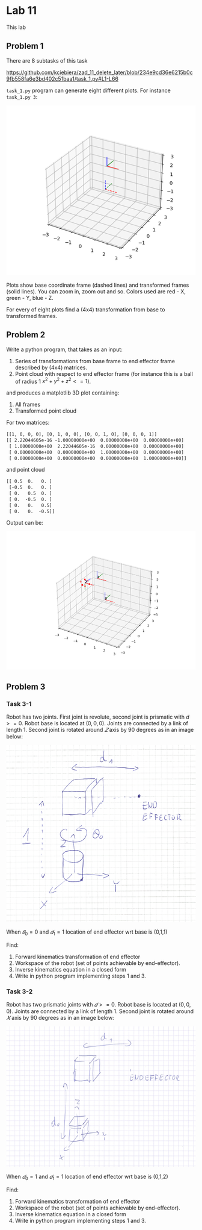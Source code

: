 # Lab 11

This lab 

## Problem 1

There are 8 subtasks of this task

https://github.com/kciebiera/zad_11_delete_later/blob/234e9cd36e6215b0c9fb558fa6e3bd402c51baa1/task_1.py#L1-L66

`task_1.py` program can generate eight different plots. For instance `task_1.py 3`:

![](Figure_3.png)

Plots show base coordinate frame (dashed lines) and transformed frames (solid lines). You can zoom in, zoom out and so. Colors used
are red - X, green - Y, blue - Z.

For every of eight plots find a (4x4) transformation from base to transformed frames.

## Problem 2

Write a python program, that takes as an input:

1. Series of transformations from base frame to end effector frame described by (4x4) matrices.
2. Point cloud with respect to end effector frame (for instance this is a ball of radius 1 $x^2 + y^2 + z^2 <= 1$).

and produces a matplotlib 3D plot containing:

1. All frames 
2. Transformed point cloud

For two matrices:

```
[[1, 0, 0, 0], [0, 1, 0, 0], [0, 0, 1, 0], [0, 0, 0, 1]]
[[ 2.22044605e-16 -1.00000000e+00  0.00000000e+00  0.00000000e+00]
 [ 1.00000000e+00  2.22044605e-16  0.00000000e+00  0.00000000e+00]
 [ 0.00000000e+00  0.00000000e+00  1.00000000e+00  0.00000000e+00]
 [ 0.00000000e+00  0.00000000e+00  0.00000000e+00  1.00000000e+00]]
```

and point cloud
```
[[ 0.5  0.   0. ]
 [-0.5  0.   0. ]
 [ 0.   0.5  0. ]
 [ 0.  -0.5  0. ]
 [ 0.   0.   0.5]
 [ 0.   0.  -0.5]]
```

Output can be:

![](Figure_4.png)

## Problem 3

### Task 3-1

Robot has two joints. First joint is revolute, second joint is prismatic with $d >= 0$. Robot base is located at $(0,0,0)$.
Joints are connected by a link of length $1$.
Second joint is rotated around $𝑍$ axis by 90 degrees as in an image below:

![](robot1.png)

When  $𝜃_0=0$ and $𝑑_1=1$ location of end effector wrt base is  (0,1,1) 

Find:

1. Forward kinematics transformation of end effector
2. Workspace of the robot (set of points achievable by end-effector).
3. Inverse kinematics equation in a closed form
4. Write in python program implementing steps 1 and 3.


### Task 3-2

Robot has two prismatic joints with $𝑑 >= 0$. Robot base is located at $(0,0,0)$.
Joints are connected by a link of length 1. Second joint is rotated around $𝑋$ axis by 90 degrees as in an image below:

![](robot2.png)

When $𝑑_0=1$ and  $𝑑_1=1$ location of end effector wrt base is  (0,1,2) 

Find:

1. Forward kinematics transformation of end effector
2. Workspace of the robot (set of points achievable by end-effector).
3. Inverse kinematics equation in a closed form
4. Write in python program implementing steps 1 and 3.
